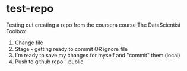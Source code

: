# test-repo
Testing out creating a repo from the coursera course The DataScientist Toolbox

1. Change file
2. Stage - getting ready to commit OR ignore file
3. I'm ready to save my changes for myself and "commit" them (local)
4. Push to github repo - public
